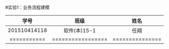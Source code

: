#实验1：业务流程建模

|    学号   |       班级       |      姓名     |      照片     |
|:---------:|:----------------:| :-------------:| :------------:|
| 201510414118 |    软件(本)15-1 |   任翔   | ![](./01.png '描述')|
|===========|=================|===============|===============|
